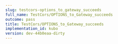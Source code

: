 ```yaml
---
slug: testcors-options_to_gateway_succeeds
full_name: TestCors/OPTIONS_to_Gateway_succeeds
outcome: pass
title: TestCors/OPTIONS_to_Gateway_succeeds
implementation_id: kubo
version: dev-44b0eaa-dirty
---
```



